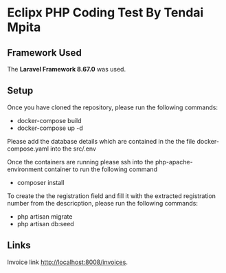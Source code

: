 # Eclipx PHP Coding Test By Tendai Mpita

## Framework Used

The **Laravel Framework 8.67.0** was used.

## Setup

Once you have cloned the repository, please run the following commands:

- docker-compose build
- docker-compose up -d

Please add the database details which are contained in the the file docker-compose.yaml into the src/.env

Once the containers are running please ssh into the php-apache-environment container to run the following command

- composer install

To create the the registration field and fill it with the extracted registration number from the descricption, please run the following commands:

- php artisan migrate
- php artisan db:seed

## Links

Invoice link [http://localhost:8008/invoices](http://localhost:8008/invoices).
